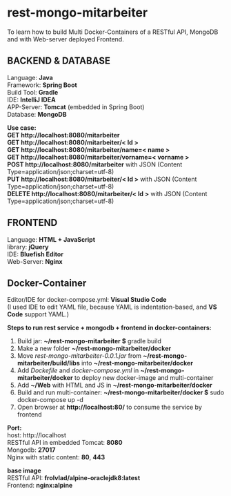 # rest-mongo-mitarbeiter
To learn how to build Multi Docker-Containers of a RESTful API, MongoDB and with Web-server deployed Frontend.

## BACKEND & DATABASE

Language: **Java**  
Framework: **Spring Boot**  
Build Tool: **Gradle**  
IDE: **IntelliJ IDEA**  
APP-Server: **Tomcat** (embedded in Spring Boot)  
Database: **MongoDB**

**Use case:**  
**GET http://localhost:8080/mitarbeiter**  
**GET http://localhost:8080/mitarbeiter/< Id >**  
**GET http://localhost:8080/mitarbeiter/name=< name >**  
**GET http://localhost:8080/mitarbeiter/vorname=< vorname >**  
**POST http://localhost:8080/mitarbeiter** with JSON (Content Type=application/json;charset=utf-8)  
**PUT http://localhost:8080/mitarbeiter/< Id >** with JSON (Content Type=application/json;charset=utf-8)  
**DELETE http://localhost:8080/mitarbeiter/< Id >** with JSON (Content Type=application/json;charset=utf-8)


## FRONTEND

Language: **HTML + JavaScript**  
library: **jQuery**  
IDE: **Bluefish Editor**  
Web-Server: **Nginx**


## Docker-Container

Editor/IDE for docker-compose.yml: **Visual Studio Code**  
(I used IDE to edit YAML file, because YAML is indentation-based, and **VS Code** support YAML.)

**Steps to run rest service + mongodb + frontend in docker-containers:**  
 1. Build jar: **~/rest-mongo-mitarbeiter $** gradle build  
 2. Make a new folder **~/rest-mongo-mitarbeiter/docker**  
 3. Move <em>rest-mongo-mitarbeiter-0.0.1.jar</em> from **~/rest-mongo-mitarbeiter/build/libs** into **~/rest-mongo-mitarbeiter/docker**  
 4. Add <em>Dockefile</em> and <em>docker-compose.yml</em> in **~/rest-mongo-mitarbeiter/docker** to deploy new docker-image and multi-container  
 5. Add **~/Web** with HTML and JS in **~/rest-mongo-mitarbeiter/docker**  
 6. Build and run multi-container: **~/rest-mongo-mitarbeiter/docker $** sudo docker-compose up -d  
 7. Open browser at **http://localhost:80/** to consume the service by frontend

**Port:**  
host: http://localhost  
RESTful API in embedded Tomcat: **8080**  
Mongodb: **27017**  
Nginx with static content: **80**, **443**

**base image**  
RESTful API: **frolvlad/alpine-oraclejdk8:latest**  
Frontend: **nginx:alpine**


